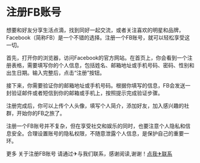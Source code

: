 # 注册FB账号

想要和好友分享生活点滴，找到同好一起交流，或者关注喜欢的明星和品牌，Facebook（简称FB）是一个不错的选择。注册一个FB账号，就可以轻松享受这一切。

首先，打开你的浏览器，访问Facebook的官方网站。在首页上，你会看到一个注册表格，需要填写你的个人信息，包括姓名、邮箱地址或手机号码、密码、性别和出生日期。输入完整后，点击“注册”按钮。

接下来，你需要验证你的邮箱地址或手机号码。根据你填写的信息，FB会发送一封验证邮件或者短信到你的邮箱或手机上，按照提示完成验证步骤。

注册完成后，你可以上传个人头像，填写个人简介，添加好友，加入感兴趣的社群，开始你的FB之旅了。

注册一个FB账号并不复杂，但在享受社交和娱乐的同时，也要注意个人隐私和信息安全。合理设置账号的隐私权限，不随意泄露个人信息，是保护自己的重要一环。

更多 关于注册FB账号 请通过✈与我们联系，感谢阅读,谢谢！[点我✈联系](https://d.k02.cc)